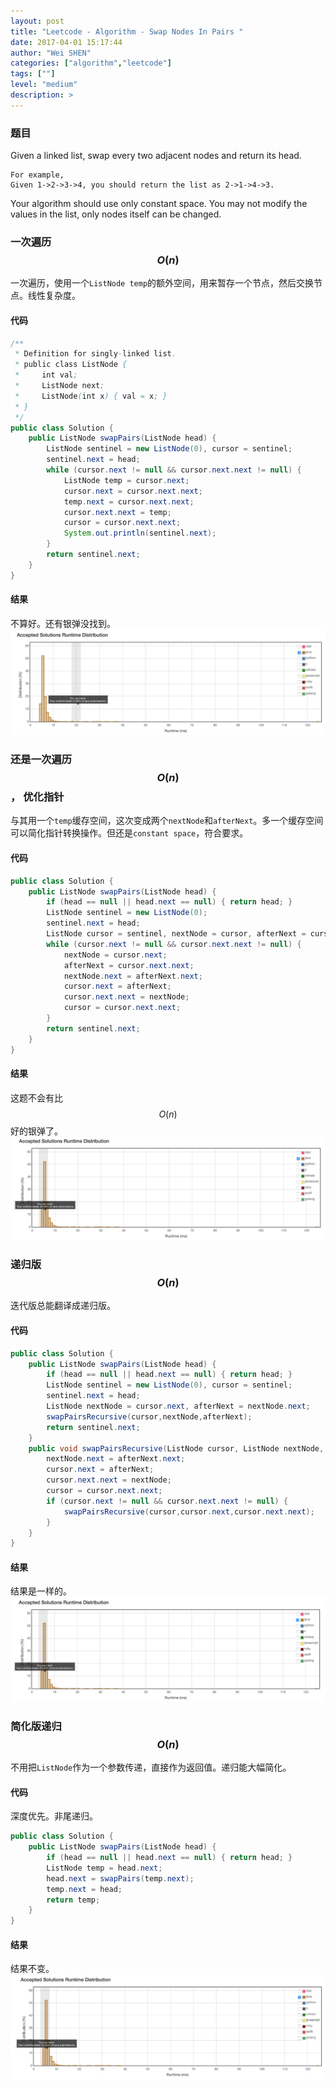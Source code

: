```yaml
---
layout: post
title: "Leetcode - Algorithm - Swap Nodes In Pairs "
date: 2017-04-01 15:17:44
author: "Wei SHEN"
categories: ["algorithm","leetcode"]
tags: [""]
level: "medium"
description: >
---
```


### 题目
Given a linked list, swap every two adjacent nodes and return its head.

```
For example,
Given 1->2->3->4, you should return the list as 2->1->4->3.
```

Your algorithm should use only constant space. You may not modify the values in the list, only nodes itself can be changed.

### 一次遍历 $$O(n)$$
一次遍历，使用一个`ListNode temp`的额外空间，用来暂存一个节点，然后交换节点。线性复杂度。

#### 代码
```java
/**
 * Definition for singly-linked list.
 * public class ListNode {
 *     int val;
 *     ListNode next;
 *     ListNode(int x) { val = x; }
 * }
 */
public class Solution {
    public ListNode swapPairs(ListNode head) {
        ListNode sentinel = new ListNode(0), cursor = sentinel;
        sentinel.next = head;
        while (cursor.next != null && cursor.next.next != null) {
            ListNode temp = cursor.next;
            cursor.next = cursor.next.next;
            temp.next = cursor.next.next;
            cursor.next.next = temp;
            cursor = cursor.next.next;
            System.out.println(sentinel.next);
        }
        return sentinel.next;
    }
}
```

#### 结果
不算好。还有银弹没找到。
![swap-nodes-in-pairs-1](/images/leetcode/swap-nodes-in-pairs-1.png)


### 还是一次遍历 $$O(n)$$， 优化指针
与其用一个`temp`缓存空间，这次变成两个`nextNode`和`afterNext`。多一个缓存空间可以简化指针转换操作。但还是`constant space`，符合要求。

#### 代码
```java
public class Solution {
    public ListNode swapPairs(ListNode head) {
        if (head == null || head.next == null) { return head; }
        ListNode sentinel = new ListNode(0);
        sentinel.next = head;
        ListNode cursor = sentinel, nextNode = cursor, afterNext = cursor;
        while (cursor.next != null && cursor.next.next != null) {
            nextNode = cursor.next;
            afterNext = cursor.next.next;
            nextNode.next = afterNext.next;
            cursor.next = afterNext;
            cursor.next.next = nextNode;
            cursor = cursor.next.next;
        }
        return sentinel.next;
    }
}
```

#### 结果
这题不会有比$$O(n)$$好的银弹了。
![swap-nodes-in-pairs-2](/images/leetcode/swap-nodes-in-pairs-2.png)


### 递归版 $$O(n)$$
迭代版总能翻译成递归版。

#### 代码
```java
public class Solution {
    public ListNode swapPairs(ListNode head) {
        if (head == null || head.next == null) { return head; }
        ListNode sentinel = new ListNode(0), cursor = sentinel;
        sentinel.next = head;
        ListNode nextNode = cursor.next, afterNext = nextNode.next;
        swapPairsRecursive(cursor,nextNode,afterNext);
        return sentinel.next;
    }
    public void swapPairsRecursive(ListNode cursor, ListNode nextNode, ListNode afterNext) {
        nextNode.next = afterNext.next;
        cursor.next = afterNext;
        cursor.next.next = nextNode;
        cursor = cursor.next.next;
        if (cursor.next != null && cursor.next.next != null) {
            swapPairsRecursive(cursor,cursor.next,cursor.next.next);
        }
    }
}
```

#### 结果
结果是一样的。
![swap-nodes-in-pairs-3](/images/leetcode/swap-nodes-in-pairs-3.png)

### 简化版递归$$O(n)$$
不用把`ListNode`作为一个参数传递，直接作为返回值。递归能大幅简化。

#### 代码
深度优先。非尾递归。
```java
public class Solution {
    public ListNode swapPairs(ListNode head) {
        if (head == null || head.next == null) { return head; }
        ListNode temp = head.next;
        head.next = swapPairs(temp.next);
        temp.next = head;
        return temp;
    }
}
```

#### 结果
结果不变。
![swap-nodes-in-pairs-4](/images/leetcode/swap-nodes-in-pairs-4.png)
